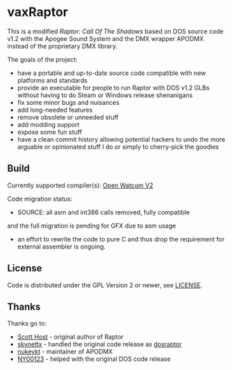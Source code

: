 # vaxRaptor
This is a modified _Raptor: Call Of The Shadows_ based on DOS source code v1.2
with the Apogee Sound System and the DMX wrapper APODMX instead of the proprietary DMX library.

The goals of the project:
* have a portable and up-to-date source code compatible with new platforms and standards
* provide an executable for people to run Raptor with DOS v1.2 GLBs without having
  to do Steam or Windows release shenanigans
* fix some minor bugs and nuisances
* add long-needed features
* remove obsolete or unneeded stuff
* add modding support
* expose some fun stuff
* have a clean commit history allowing potential hackers to undo the more arguable
  or opinionated stuff I do or simply to cherry-pick the goodies

## Build
 Currently supported compiler(s): [Open Watcom V2](https://github.com/open-watcom/open-watcom-v2)
 
 Code migration status:
 * SOURCE: all asm and int386 calls removed, fully compatible
 
 and the full migration is pending for GFX due to asm usage
 - an effort to rewrite the code to pure C and thus drop the requirement
 for external assembler is ongoing.

## License
Code is distributed under the GPL Version 2 or newer, see [LICENSE](https://github.com/FyiurAmron/dosraptor/blob/master/LICENSE).

## Thanks
Thanks go to:
* [Scott Host](https://www.mking.com) - original author of Raptor
* [skynettx](https://github.com/skynettx) - handled the original code release as [dosraptor](https://github.com/skynettx/dosraptor)
* [nukeykt](https://github.com/nukeykt) - maintainer of APODMX
* [NY00123](https://github.com/NY00123) - helped with the original DOS code release
